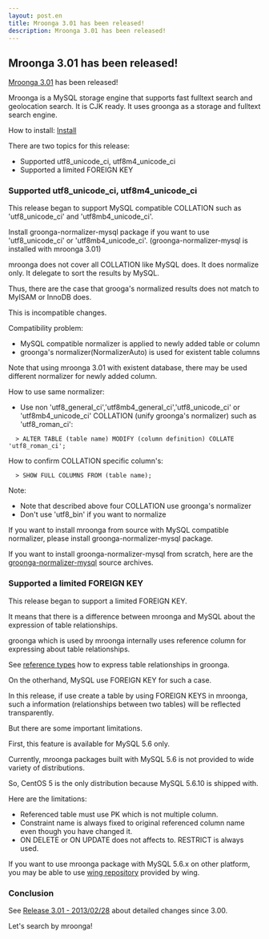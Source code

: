 ```yaml
---
layout: post.en
title: Mroonga 3.01 has been released!
description: Mroonga 3.01 has been released!
---
```


Mroonga 3.01 has been released!
-------------------------------

[Mroonga 3.01](/docs/news.html#release-3-01) has been released!

Mroonga is a MySQL storage engine that supports fast fulltext search and
geolocation search. It is CJK ready. It uses groonga as a storage and
fulltext search engine.

How to install: [Install](/docs/install.html)

There are two topics for this release:

-   Supported utf8_unicode_ci, utf8m4_unicode_ci
-   Supported a limited FOREIGN KEY

### Supported utf8_unicode_ci, utf8m4_unicode_ci

This release began to support MySQL compatible COLLATION such as
'utf8_unicode_ci' and 'utf8mb4_unicode_ci'.

Install groonga-normalizer-mysql package if you want to use
'utf8_unicode_ci' or 'utf8mb4_unicode_ci'.
(groonga-normalizer-mysql is installed with mroonga 3.01)

mroonga does not cover all COLLATION like MySQL does. It does normalize
only. It delegate to sort the results by MySQL.

Thus, there are the case that grooga's normalized results does not match
to MyISAM or InnoDB does.

This is incompatible changes.

Compatibility problem:

-   MySQL compatible normalizer is applied to newly added table or
    column
-   groonga's normalizer(NormalizerAuto) is used for existent table
    columns

Note that using mroonga 3.01 with existent database, there may be used
different normalizer for newly added column.

How to use same normalizer:

-   Use non
    'utf8_general_ci','utf8mb4_general_ci','utf8_unicode_ci' or
    'utf8mb4_unicode_ci' COLLATION (unify groonga's normalizer) such
    as 'utf8_roman_ci':

<!-- -->

      > ALTER TABLE (table name) MODIFY (column definition) COLLATE 'utf8_roman_ci';

How to confirm COLLATION specific column's:

      > SHOW FULL COLUMNS FROM (table name);  

Note:

-   Note that described above four COLLATION use groonga's normalizer
-   Don't use 'utf8_bin' if you want to normalize

If you want to install mroonga from source with MySQL compatible
normalizer, please install groonga-normalizer-mysql package.

If you want to install groonga-normalizer-mysql from scratch, here are
the
[groonga-normalizer-mysql](http://packages.groonga.org/source/groonga-normalizer-mysql/)
source archives.

### Supported a limited FOREIGN KEY

This release began to support a limited FOREIGN KEY.

It means that there is a difference between mroonga and MySQL about the
expression of table relationships.

groonga which is used by mroonga internally uses reference column for
expressing about table relationships.

See [reference
types](http://groonga.org/ja/docs/tutorial/data.html#reference-types)
how to express table relationships in groonga.

On the otherhand, MySQL use FOREIGN KEY for such a case.

In this release, if use create a table by using FOREIGN KEYS in mroonga,
such a information (relationships between two tables) will be reflected
transparently.

But there are some important limitations.

First, this feature is available for MySQL 5.6 only.

Currently, mroonga packages built with MySQL 5.6 is not provided to wide
variety of distributions.

So, CentOS 5 is the only distribution because MySQL 5.6.10 is shipped
with.

Here are the limitations:

-   Referenced table must use PK which is not multiple column.
-   Constraint name is always fixed to original referenced column name
    even though you have changed it.
-   ON DELETE or ON UPDATE does not affects to. RESTRICT is always used.

If you want to use mroonga package with MySQL 5.6.x on other platform,
you may be able to use [wing
repository](http://sourceforge.jp/projects/wing-repo/) provided by wing.

### Conclusion

See [Release 3.01 - 2013/02/28](/docs/news.html#release-3-01) about
detailed changes since 3.00.

Let's search by mroonga!
